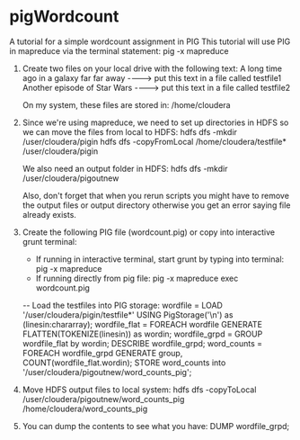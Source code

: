 # pigWordcount
A tutorial for a simple wordcount assignment in PIG
This tutorial will use PIG in mapreduce via the terminal statement:
pig -x mapreduce

1. Create two files on your local drive with the following text:
    A long time ago in a galaxy far far away  ----> put this text in a file called testfile1
    Another episode of Star Wars  ----> put this text in a file called testfile2

    On my system, these files are stored in:
    /home/cloudera

2. Since we're using mapreduce, we need to set up directories in HDFS so we can move the files from local to HDFS:
   hdfs dfs -mkdir /user/cloudera/pigin
   hdfs dfs -copyFromLocal /home/cloudera/testfile* /user/cloudera/pigin
  
   We also need an output folder in HDFS:
   hdfs dfs -mkdir /user/cloudera/pigoutnew
 
   Also, don't forget that when you rerun scripts you might have to remove the output files or output directory otherwise you    get an error saying file already exists.

3. Create the following PIG file (wordcount.pig) or copy into interactive grunt terminal:
   
   - If running in interactive terminal, start grunt by typing into terminal:
   pig -x mapreduce
   - If running directly from pig file:
   pig -x mapreduce
   exec wordcount.pig

   -- Load the testfiles into PIG storage:
   wordfile = LOAD '/user/cloudera/pigin/testfile*' USING PigStorage('\n') as (linesin:chararray);
   wordfile_flat = FOREACH wordfile GENERATE FLATTEN(TOKENIZE(linesin)) as wordin;
   wordfile_grpd = GROUP wordfile_flat by wordin;
   DESCRIBE wordfile_grpd;
   word_counts = FOREACH wordfile_grpd GENERATE group, COUNT(wordfile_flat.wordin);
   STORE word_counts into '/user/cloudera/pigoutnew/word_counts_pig';

4. Move HDFS output files to local system:
   hdfs dfs -copyToLocal /user/cloudera/pigoutnew/word_counts_pig /home/cloudera/word_counts_pig

5. You can dump the contents to see what you have:
   DUMP wordfile_grpd;

   
